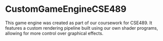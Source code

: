 # CustomGameEngineCSE489
This game engine was created as part of our coursework for CSE489. It features a custom rendering pipeline built using our own shader programs, allowing for more control over graphical effects.

